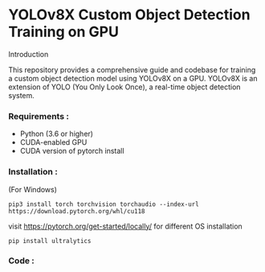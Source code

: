 # YOLOv8X Custom Object Detection Training on GPU


Introduction

This repository provides a comprehensive guide and codebase for training a custom object detection model using YOLOv8X on a GPU. YOLOv8X is an extension of YOLO (You Only Look Once), a real-time object detection system.

### Requirements :

* Python (3.6 or higher)
* CUDA-enabled GPU
* CUDA version of pytorch install

### Installation :
(For Windows)
```
pip3 install torch torchvision torchaudio --index-url https://download.pytorch.org/whl/cu118
```
visit https://pytorch.org/get-started/locally/ for different OS installation
```
pip install ultralytics
```
### Code :


